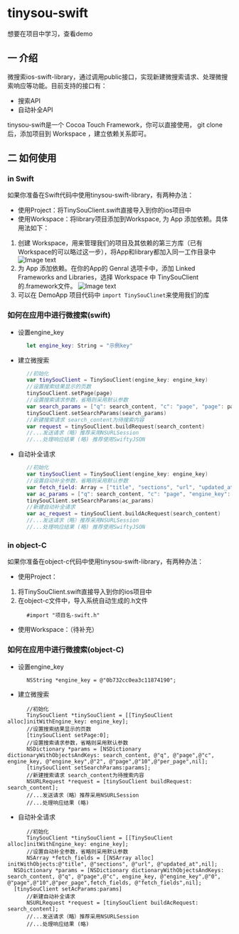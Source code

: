 # tinysou-swift
想要在项目中学习，查看demo

## 一 介绍
微搜索ios-swift-library，通过调用public接口，实现新建微搜索请求、处理微搜索响应等功能。目前支持的接口有：
* 搜索API
* 自动补全API

tinysou-swift是一个 Cocoa Touch Framework，你可以直接使用， git clone 后，添加项目到 Workspace ，建立依赖关系即可。

## 二 如何使用
### in Swift 
如果你准备在Swift代码中使用tinysou-swift-library，有两种办法：
* 使用Project：将TinySouClient.swift直接导入到你的ios项目中
* 使用Workspace：将library项目添加到Workspace, 为 App 添加依赖。具体用法如下：

1. 创建 Workspace，用来管理我们的项目及其依赖的第三方库（已有Workspace的可以略过这一步），将App和library都加入同一工作目录中
![Image text](https://github.com/wangyeming/tinysou-swift/blob/master/Pic/%E4%BB%8B%E7%BB%8D%E5%9B%BE%E7%89%871.png)
2. 为 App 添加依赖。在你的App的 Genral 选项卡中，添加 Linked Frameworks and Libraries，选择 Workspace 中 TinySouClient的.framework文件。
![Image text](https://github.com/wangyeming/tinysou-swift/blob/master/Pic/%E4%BB%8B%E7%BB%8D%E5%9B%BE%E7%89%872.png)
3. 可以在 DemoApp 项目代码中  ``` import TinySouClinet ```来使用我们的库

### 如何在应用中进行微搜索(swift)
* 设置engine_key
``` swift
      let engine_key: String = "示例key" 
```
* 建立微搜索
``` swift
      //初始化
      var tinySouClient = TinySouClient(engine_key: engine_key) 
      //设置搜索结果显示的页数
      tinySouClient.setPage(page)
      //设置搜索请求参数，省略则采用默认参数
      var search_params = ["q": search_content, "c": "page", "page": page, "engine_key": EngineKey, "per_page": 10]           as [String: AnyObject]
      tinySouClient.setSearchParams(search_params)
      //新建搜索请求 search_content为待搜索内容
      var request = tinySouClient.buildRequest(search_content)
      //...发送请求（略）推荐采用NSURLSession
      //...处理响应结果 (略) 推荐使用SwiftyJSON
```
* 自动补全请求
``` swift
      //初始化
      var tinySouClient = TinySouClient(engine_key: engine_key) 
      //设置自动补全参数，省略则采用默认参数
      var fetch_field: Array = ["title", "sections", "url", "updated_at"]
      var ac_params = ["q": search_content, "c": "page", "engine_key": EngineKey, "per_page": 10, "fetch_fields":            fetch_field] as [String: AnyObject]
      tinySouClient.setSearchParams(ac_params)
      //新建自动补全请求
      var ac_request = tinySouClient.buildAcRequest(search_content)
      //...发送请求（略）推荐采用NSURLSession
      //...处理响应结果 (略) 推荐使用SwiftyJSON
```
### in object-C
如果你准备在object-c代码中使用tinysou-swift-library，有两种办法：
* 使用Project：

1. 将TinySouClient.swift直接导入到你的ios项目中
2. 在object-c文件中，导入系统自动生成的.h文件
``` 
      #import "项目名-swift.h"
```
* 使用Workspace：（待补充）

### 如何在应用中进行微搜索(object-C)
* 设置engine_key
``` 
      NSString *engine_key = @"0b732cc0ea3c11874190"; 
```
* 建立微搜索
``` 
      //初始化
      TinySouClient *tinySouClient = [[TinySouClient alloc]initWithEngine_key: engine_key]; 
      //设置搜索结果显示的页数
      [tinySouClient setPage:0];
      //设置搜索请求参数，省略则采用默认参数
      NSDictionary *params = [NSDictionary dictionaryWithObjectsAndKeys: search_content, @"q", @"page",@"c", engine_key, @"engine_key",@"2", @"page",@"10",@"per_page",nil];
      [tinySouClient setSearchParams:params];
      //新建搜索请求 search_content为待搜索内容
      NSURLRequest *request = [tinySouClient buildRequest: search_content];
      //...发送请求（略）推荐采用NSURLSession
      //...处理响应结果 (略)
```
* 自动补全请求
``` 
      //初始化
      TinySouClient *tinySouClient = [[TinySouClient alloc]initWithEngine_key: engine_key]; 
      //设置自动补全参数，省略则采用默认参数
      NSArray *fetch_fields = [[NSArray alloc] initWithObjects:@"title", @"sections", @"url", @"updated_at",nil];
  NSDictionary *params = [NSDictionary dictionaryWithObjectsAndKeys: search_content, @"q", @"page",@"c", engine_key, @"engine_key",@"0", @"page",@"10",@"per_page",fetch_fields, @"fetch_fields",nil];
  [tinySouClient setAcParams:params]
      //新建自动补全请求
      NSURLRequest *request = [tinySouClient buildAcRequest: search_content];
      //...发送请求（略）推荐采用NSURLSession
      //...处理响应结果 (略) 
```
